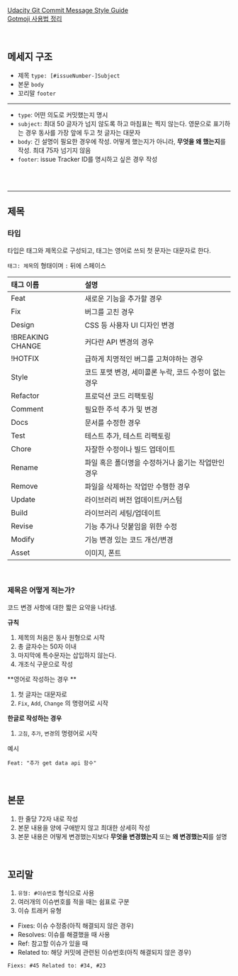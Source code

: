 [Udacity Git Commit Message Style Guide](https://udacity.github.io/git-styleguide/)  <br>
[Gotmoji 사용법 정리](https://inpa.tistory.com/entry/GIT-⚡%EF%B8%8F-Gitmoji-사용법-Gitmoji-cli)

<br>

## 메세지 구조
- 제목 `type: [#issueNumber-]Subject`
- 본문 `body`
- 꼬리말 `footer`

--- 
- `type`: 어떤 의도로 커밋했는지 명시
- `subject`: 최대 50 글자가 넘지 않도록 하고 마침표는 찍지 않는다. 영문으로 표기하는 경우 동사를 가장 앞에 두고 첫 글자는 대문자
- `body`: 긴 설명이 필요한 경우에 작성. 어떻게 했는지가 아니라, **무엇을 왜 했는지**를 작성. 최대 75자 넘기지 않음
- `footer`: issue Tracker ID를 명시하고 싶은 경우 작성

<br>
<br>

---
## 제목
### 타입
타입은 태그와 제목으로 구성되고, 태그는 영어로 쓰되 첫 문자는 대문자로 한다.

`태그: 제목`의 형태이며 `:` 뒤에 스페이스

| 태그 이름 | 설명 |
|:-------|:------|
| Feat | 새로운 기능을 추가할 경우 |
| Fix | 버그를 고친 경우
| Design | CSS 등 사용자 UI 디자인 변경 |
| !BREAKING CHANGE | 커다란 API 변경의 경우 |
| !HOTFIX | 급하게 치명적인 버그를 고쳐야하는 경우
| Style | 코드 포맷 변경, 세미콜론 누락, 코드 수정이 없는 경우 |
| Refactor | 프로덕션 코드 리팩토링 |
| Comment | 필요한 주석 추가 및 변경 |
| Docs | 문서를 수정한 경우 |
| Test | 테스트 추가, 테스트 리팩토링 |
| Chore | 자잘한 수정이나 빌드 업데이트 |
| Rename | 파일 혹은 폴더명을 수정하거나 옮기는 작업만인 경우 |
| Remove | 파일을 삭제하는 작업만 수행한 경우 |
| Update | 라이브러리 버전 업데이트/커스텀
| Build | 라이브러리 세팅/업데이트 |
| Revise | 기능 추가나 덧붙임을 위한 수정 |
| Modify | 기능 변경 있는 코드 개선/변경
| Asset | 이미지, 폰트 |

<br>

### 제목은 어떻게 적는가?
코드 변경 사항에 대한 짧은 요약을 나타냄.

**규칙**
1. 제목의 처음은 동사 원형으로 시작
2. 총 글자수는 50자 이내
3. 마지막에 특수문자는 삽입하지 않는다.
4. 개조식 구문으로 작성

**영어로 작성하는 경우 **
1. 첫 글자는 대문자로
2. `Fix`, `Add`, `Change` 의 명령어로 시작

**한글로 작성하는 경우**
1. `고침`, `추가`, `변경`의 명령어로 시작

예시
```
Feat: "추가 get data api 함수"
```

<br>

## 본문
1. 한 줄당 72자 내로 작성
2. 본문 내용을 양에 구애받지 않고 최대한 상세히 작성
3. 본문 내용은 어떻게 변경했는지보다 **무엇을 변경했는지** 또는 **왜 변경했는지**를 설명

<br>

## 꼬리말
1. `유형: #이슈번호` 형식으로 사용
2. 여러개의 이슈번호를 적을 때는 쉼표로 구분
3. 이슈 트래커 유형
- Fixes: 이슈 수정중(아직 해결되지 않은 경우)
- Resolves: 이슈를 해결했을 때 사용
- Ref: 참고할 이슈가 있을 때
- Related to: 해당 커밋에 관련된 이슈번호(아직 해결되지 않은 경우)

```
Fiexs: #45 Related to: #34, #23
```
